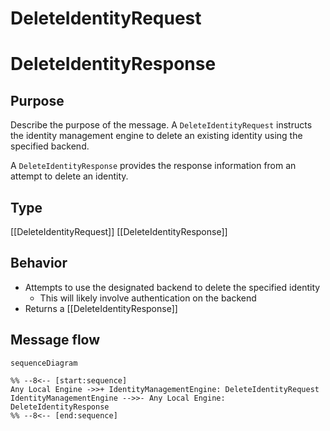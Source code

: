 <div class="message" markdown>


# DeleteIdentityRequest

# DeleteIdentityResponse

## Purpose


<!-- --8<-- [start:purpose] -->
Describe the purpose of the message.
A `DeleteIdentityRequest` instructs the identity management engine to delete an existing identity using the specified backend.

A `DeleteIdentityResponse` provides the response information from an attempt to delete an identity.
<!-- --8<-- [end:purpose] -->

## Type


<!-- --8<-- [start:type] -->
[[DeleteIdentityRequest]]
[[DeleteIdentityResponse]]
<!-- --8<-- [end:type] -->

## Behavior


<!-- --8<-- [start:behavior] -->
- Attempts to use the designated backend to delete the specified identity
  - This will likely involve authentication on the backend
- Returns a [[DeleteIdentityResponse]]
<!-- --8<-- [end:behavior] -->

## Message flow


<!-- --8<-- [start:messages] -->
```mermaid
sequenceDiagram

%% --8<-- [start:sequence]
Any Local Engine ->>+ IdentityManagementEngine: DeleteIdentityRequest
IdentityManagementEngine -->>- Any Local Engine: DeleteIdentityResponse
%% --8<-- [end:sequence]
```
<!-- --8<-- [end:messages] -->

</div>
